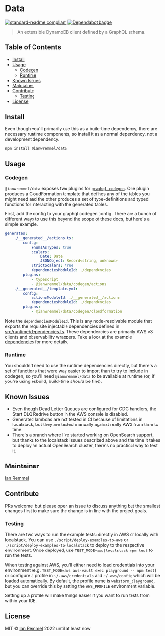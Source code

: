 # Data

[![standard-readme compliant](https://img.shields.io/badge/readme%20style-standard-brightgreen.svg?style=flat-square)](https://github.com/RichardLitt/standard-readme)
[![Dependabot badge](https://img.shields.io/badge/Dependabot-active-brightgreen.svg)](https://dependabot.com/)

> An extensible DynamoDB client defined by a GraphQL schema.

## Table of Contents

<!-- toc -->

-   [Install](#install)
-   [Usage](#usage)
    -   [Codegen](#codegen)
    -   [Runtime](#runtime)
-   [Known Issues](#known-issues)
-   [Maintainer](#maintainer)
-   [Contribute](#contribute)
    -   [Testing](#testing)
-   [License](#license)

<!-- tocstop -->

## Install

Even though you'll primarily use this as a build-time dependency, there are
necessary runtime components, so install it as a normal dependency, not a
development dependency.

```bash
npm install @ianwremmel/data
```

## Usage

### Codegen

`@ianwremmel/data` exposes two plugins for
[`graphql-codegen`](https://the-guild.dev/graphql/codegen). One plugin produces
a CloudFormation template that defines any of the tables you might need and the
other produces a set of type-definitions and typed functions for interacting
with the generated tables.

First, add the config to your graphql codegen config. There are a bunch of
different ways to use this beyond the scope of these docs, but here's a simple
example.

```yml
generates:
    ./__generated__/actions.ts:
        config:
            enumsAsTypes: true
            scalars:
                Date: Date
                JSONObject: Record<string, unknown>
            strictScalars: true
            dependenciesModuleId: ./dependencies
        plugins:
            - typescript
            - @ianwremmel/data/codegen/actions
    ./__generated__/template.yml:
        config:
            actionsModuleId: ./__generated__/actions
            dependenciesModuleId: ./dependencies
        plugins:
            - @ianwremmel/data/codegen/cloudformation
```

Note the `dependenciesModuleId`. This is any node-resolvable module that exports
the requisite injectable dependencies defined in
[src/runtime/dependencies.ts](src/runtime/dependencies.ts). These dependencies
are primarily AWS v3 clients and observability wrappers. Take a look at the
[example dependencies](examples/dependencies.ts) for more details.

### Runtime

You shouldn't need to use the runtime dependencies directly, but there's a set
of functions that were way easier to import than to try to include in codegen,
so you'll need `@ianwremmel/data` to be available at runtime (or, if you're
using esbuild, build-time _should_ be fine).

## Known Issues

-   Even though Dead Letter Queues are configured for CDC handlers, the Start
    DLQ Redrive button in the AWS console is disabled.
-   Generated lambdas are not tested in CI because of limitations in localstack,
    but they are tested manually against really AWS from time to time.
-   There's a branch where I've started working on OpenSearch support, but
    thanks to the localstack issues described above and the time it takes to
    deploy an actual OpenSearch cluster, there's no practical way to test it.

## Maintainer

[Ian Remmel](https://github.com/ianwremmel)

## Contribute

PRs welcome, but please open an issue to discuss anything but the smallest
changes first to make sure the change is in line with the project goals.

### Testing

There are two ways to run the example tests: directly in AWS or locally with
localstack. You can use `./script/deploy-examples-to-aws` or
`./script/deploy-examples-to-localstack` to deploy to the respective
environment. Once deployed, use `TEST_MODE=aws|localstack npm test` to run the
tests.

When testing against AWS, you'll either need to load credentials into your
environment (e.g. `TEST_MODE=aws aws-vault exec playground -- npm test`) or
configure a profile in `~/.aws/credentials` and `~/.aws/config` which will be
loaded automatically. By default, the profile name is `webstorm_playground`, but
you can override this by setting the `AWS_PROFILE` environment variable.

Setting up a profile will make things easier if you want to run tests from
within your IDE.

## License

MIT &copy; [Ian Remmel](https://github.com/ianwremmel) 2022 until at least now
